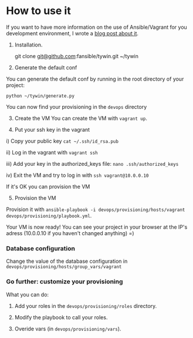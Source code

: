 # How to use it

If you want to have more information on the use of Ansible/Vagrant for you development environment, I wrote a [blog post about it](http://cloudacademy.com/blog/deploy-web-applications-on-iaas-with-ansible/). 


1) Installation.

    git clone git@github.com:fansible/tywin.git ~/tywin

2) Generate the default conf

You can generate the default conf by running in the root directory of your project:

    python ~/tywin/generate.py

You can now find your provisioning in the `devops` directory

3) Create the VM
You can create the VM with `vagrant up`.

4) Put your ssh key in the vagrant

i) Copy your public key `cat ~/.ssh/id_rsa.pub`

ii) Log in the vagrant with `vagrant ssh`

iii) Add your key in the authorized_keys file: `nano .ssh/authorized_keys`

iv) Exit the VM and try to log in with `ssh vagrant@10.0.0.10`

If it's OK you can provision the VM

5) Provision the VM

Provision it with `ansible-playbook -i devops/provisioning/hosts/vagrant devops/provisioning/playbook.yml`.

Your VM is now ready! You can see your project in your browser at the IP's adress (10.0.0.10 if you haven't changed anything) =)

### Database configuration
Change the value of the database configuration in `devops/provisioning/hosts/group_vars/vagrant`

### Go further: customize your provisioning
What you can do:

1) Add your roles in the `devops/provisioning/roles` directory.

2) Modify the playbook to call your roles.

3) Overide vars (in `devops/provisioning/vars`).
